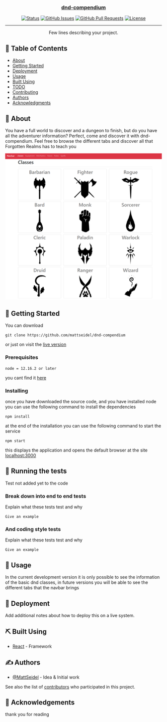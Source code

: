 <p align="center">
  <a href="" rel="noopener">
</p>

<h3 align="center">dnd-compendium</h3>

<div align="center">

[![Status](https://img.shields.io/badge/status-active-success.svg)]()
[![GitHub Issues](https://img.shields.io/github/issues/kylelobo/The-Documentation-Compendium.svg)](https://github.com/kylelobo/The-Documentation-Compendium/issues)
[![GitHub Pull Requests](https://img.shields.io/github/issues-pr/kylelobo/The-Documentation-Compendium.svg)](https://github.com/kylelobo/The-Documentation-Compendium/pulls)
[![License](https://img.shields.io/badge/license-MIT-blue.svg)](/LICENSE)

</div>

---

<p align="center"> Few lines describing your project.
    <br> 
</p>

## 📝 Table of Contents

- [About](#about)
- [Getting Started](#getting_started)
- [Deployment](#deployment)
- [Usage](#usage)
- [Built Using](#built_using)
- [TODO](../TODO.md)
- [Contributing](../CONTRIBUTING.md)
- [Authors](#authors)
- [Acknowledgments](#acknowledgement)

## 🧐 About <a name = "about"></a>

You have a full world to discover and a dungeon to finish, but do you have all the adventurer information? Perfect, come and discover it with dnd-compendium. Feel free to browse the different tabs and discover all that Forgotten Realms has to teach you

[![classesScreen](public/capturas/classes.png)]()

## 🏁 Getting Started <a name = "getting_started"></a>

You can download

```
git clone https://github.com/mattseidel/dnd-compendium
```

or just on visit the [live version](https://dnd-compendium.vercel.app/)

### Prerequisites

```
node = 12.16.2 or later
```

you cant find it [here](https://nodejs.org/es/download/)

### Installing

once you have downloaded the source code, and you have installed node you can use the following command to install the dependencies

```
npm install

```

at the end of the installation you can use the following command to start the service

```
npm start
```

this displays the application and opens the default browser at the site [localhost:3000](http://localhost:3000)

## 🔧 Running the tests <a name = "tests"></a>

Test not added yet to the code

### Break down into end to end tests

Explain what these tests test and why

```
Give an example
```

### And coding style tests

Explain what these tests test and why

```
Give an example
```

## 🎈 Usage <a name="usage"></a>

In the current development version it is only possible to see the information of the basic dnd classes, in future versions you will be able to see the different tabs that the navbar brings

## 🚀 Deployment <a name = "deployment"></a>

Add additional notes about how to deploy this on a live system.

## ⛏️ Built Using <a name = "built_using"></a>

- [React](https://reactjs.org) - Framework

## ✍️ Authors <a name = "authors"></a>

- [@MattSeidel](https://github.com/Mattseidel) - Idea & Initial work

See also the list of [contributors](http://www.dnd5eapi.co/) who participated in this project.

## 🎉 Acknowledgements <a name = "acknowledgement"></a>

thank you for reading